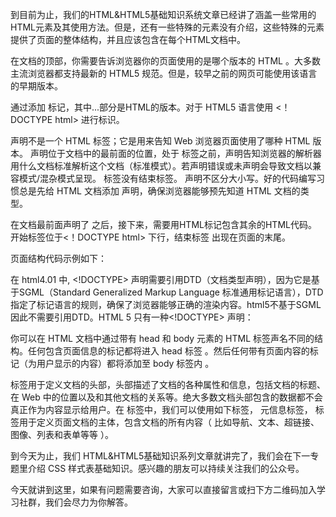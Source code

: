 到目前为止，我们的HTML&HTML5基础知识系统文章已经讲了涵盖一些常用的HTML元素及其使用方法。但是，还有一些特殊的元素没有介绍，这些特殊的元素提供了页面的整体结构，并且应该包含在每个HTML文档中。

在文档的顶部，你需要告诉浏览器你的页面使用的是哪个版本的 HTML 。大多数主流浏览器都支持最新的 HTML5 规范。但是，较早之前的网页可能使用该语言的早期版本。

通过添加 <!DOCTYPE ...> 标记，其中...部分是HTML的版本。对于 HTML5 语言使用 <！DOCTYPE html> 进行标识。

<!DOCTYPE  ...> 声明不是一个 HTML 标签；它是用来告知 Web 浏览器页面使用了哪种 HTML 版本。

<!DOCTYPE ...> 声明位于文档中的最前面的位置，处于 <html> 标签之前，<!DOCTYPE>声明告知浏览器的解析器用什么文档标准解析这个文档（标准模式）。若声明错误或未声明会导致文档以兼容模式/混杂模式呈现。

<!DOCTYPE ...> 标签没有结束标签。<!DOCTYPE> 声明不区分大小写。好的代码编写习惯总是先给 HTML 文档添加 <!DOCTYPE> 声明，确保浏览器能够预先知道 HTML 文档的类型。


在文档最前面声明了<!DOCTYPE ...> 之后，接下来，需要用HTML标记包含其余的HTML代码。<html> 开始标签位于<！DOCTYPE html> 下行，结束标签 </html> 出现在页面的末尾。

页面结构代码示例如下：

<!DOCTYPE html>
<html>
  <!-- 此部分为你的自定义 html 代码 -->
</html>

在 html4.01 中, <!DOCTYPE> 声明需要引用DTD（文档类型声明），因为它是基于SGML（Standard Generalized Markup Language 标准通用标记语言），DTD 指定了标记语言的规则，确保了浏览器能够正确的渲染内容。html5不基于SGML因此不需要引用DTD。HTML 5 只有一种<!DOCTYPE> 声明：

<!DOCTYPE html>

你可以在 HTML 文档中通过带有 head 和 body 元素的 HTML 标签声名不同的结构。任何包含页面信息的标记都将进入 head 标签 。然后任何带有页面内容的标记（为用户显示的内容）都将添加至 body 标签内 。


<head> 标签用于定义文档的头部，头部描述了文档的各种属性和信息，包括文档的标题、在 Web 中的位置以及和其他文档的关系等。绝大多数文档头部包含的数据都不会真正作为内容显示给用户。在 <head> 标签中，我们可以使用如下标签，<meta> 元信息标签，<title> 用于定义网页标题，<rel> 用于定义网页的引用内容，如样式表，图标等， <script>定义网页引用的脚本或者我们可以直接在其中编写脚本，但最好不要头部中编写脚本，因为这会导致浏览器加载效率，最好将脚本放置在页面尾部。<style> 标签用于定义网页的样式表 。


以下是基础页面布局示例：

<!DOCTYPE html>
<html>
  <head>
    <!-- 元数据标签 -->
    <meta charset="UTF-8">
    <title>Html示例</title>
  </head>
  <body>
    <!-- 页面内容 -->
  </body>
</html>

<body> 标签用于定义页面文档的主体，包含文档的所有内容（ 比如导航、文本、超链接、图像、列表和表单等等 ）。

到今天为止，我们 HTML&HTML5基础知识系列文章就讲完了，我们会在下一专题里介绍 CSS 样式表基础知识。感兴趣的朋友可以持续关注我们的公众号。

今天就讲到这里，如果有问题需要咨询，大家可以直接留言或扫下方二维码加入学习社群，我们会尽力为你解答。

 